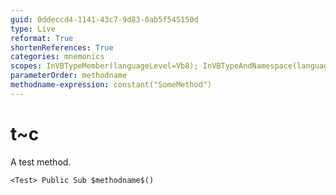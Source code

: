 ```yaml
---
guid: 0ddeccd4-1141-43c7-9d83-0ab5f545150d
type: Live
reformat: True
shortenReferences: True
categories: mnemonics
scopes: InVBTypeMember(languageLevel=Vb8); InVBTypeAndNamespace(languageLevel=Vb8)
parameterOrder: methodname
methodname-expression: constant("SomeMethod")
---
```


# t~c

A test method.

```
<Test> Public Sub $methodname$()
```
